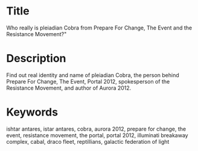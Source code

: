 <h1>Title</h1>
Who really is pleiadian Cobra from Prepare For Change, The Event and the Resistance Movement?"
<h1>Description</h1>
Find out real identity and name of pleiadian Cobra, the person behind Prepare For Change, The Event, Portal 2012, spokesperson of the Resistance Movement, and author of Aurora 2012.
<h1>Keywords</h1>
ishtar antares, istar antares, cobra, aurora 2012, prepare for change, the event, resistance movement, the portal, portal 2012, illuminati breakaway complex, cabal, draco fleet, reptillians, galactic federation of light
